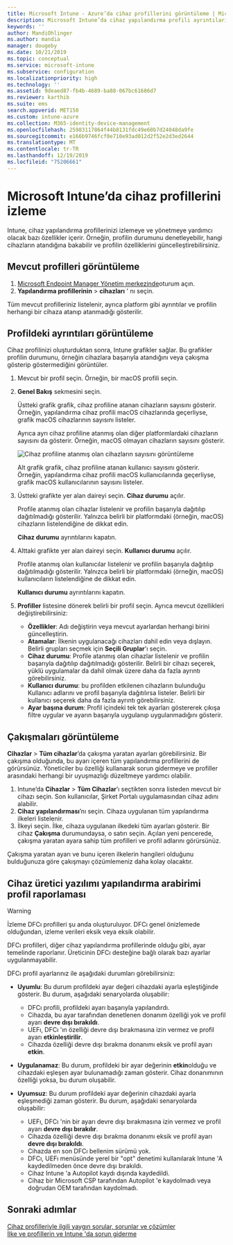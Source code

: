 ```yaml
---
title: Microsoft Intune - Azure’da cihaz profillerini görüntüleme | Microsoft Docs
description: Microsoft Intune’da cihaz yapılandırma profili ayrıntılarını görüntüleyin ve yönetin; ayrıca bir profile atanmış olan cihaz sayısının grafik gösterimine bakın ve hangi cihazların atanmış veya dağıtılmış profilleri olduğunu görün. Çakışan ayarlara sahip profillerde sorun da giderebilirsiniz.
keywords: ''
author: MandiOhlinger
ms.author: mandia
manager: dougeby
ms.date: 10/21/2019
ms.topic: conceptual
ms.service: microsoft-intune
ms.subservice: configuration
ms.localizationpriority: high
ms.technology: ''
ms.assetid: 9deaed87-fb4b-4689-ba88-067bc61686d7
ms.reviewer: karthib
ms.suite: ems
search.appverid: MET150
ms.custom: intune-azure
ms.collection: M365-identity-device-management
ms.openlocfilehash: 25983117864f44b8131fdc49e60b7d24048da9fe
ms.sourcegitcommit: e166b9746fcf0e710e93ad012d2f52e2d3ed2644
ms.translationtype: MT
ms.contentlocale: tr-TR
ms.lasthandoff: 12/19/2019
ms.locfileid: "75206661"
---
```

# <a name="monitor-device-profiles-in-microsoft-intune"></a>Microsoft Intune’da cihaz profillerini izleme



Intune, cihaz yapılandırma profillerinizi izlemeye ve yönetmeye yardımcı olacak bazı özellikler içerir. Örneğin, profilin durumunu denetleyebilir, hangi cihazların atandığına bakabilir ve profilin özelliklerini güncelleştirebilirsiniz.

## <a name="view-existing-profiles"></a>Mevcut profilleri görüntüleme

1. [Microsoft Endpoint Manager Yönetim merkezinde](https://go.microsoft.com/fwlink/?linkid=2109431)oturum açın.
2. **Yapılandırma profillerinin** > **cihazları** ' nı seçin.

Tüm mevcut profilleriniz listelenir, ayrıca platform gibi ayrıntılar ve profilin herhangi bir cihaza atanıp atanmadığı gösterilir.

## <a name="view-details-on-a-profile"></a>Profildeki ayrıntıları görüntüleme

Cihaz profilinizi oluşturduktan sonra, Intune grafikler sağlar. Bu grafikler profilin durumunu, örneğin cihazlara başarıyla atandığını veya çakışma gösterip göstermediğini görüntüler.

1. Mevcut bir profil seçin. Örneğin, bir macOS profili seçin.
2. **Genel Bakış** sekmesini seçin.

    Üstteki grafik grafik, cihaz profiline atanan cihazların sayısını gösterir. Örneğin, yapılandırma cihaz profili macOS cihazlarında geçerliyse, grafik macOS cihazlarının sayısını listeler.

    Ayrıca ayrı cihaz profiline atanmış olan diğer platformlardaki cihazların sayısını da gösterir. Örneğin, macOS olmayan cihazların sayısını gösterir.

    ![Cihaz profiline atanmış olan cihazların sayısını görüntüleme](./media/device-profile-monitor/device-configuration-profile-graphical-chart.png)

    Alt grafik grafik, cihaz profiline atanan kullanıcı sayısını gösterir. Örneğin, yapılandırma cihaz profili macOS kullanıcılarında geçerliyse, grafik macOS kullanıcılarının sayısını listeler.

3. Üstteki grafikte yer alan daireyi seçin. **Cihaz durumu** açılır.

    Profile atanmış olan cihazlar listelenir ve profilin başarıyla dağıtılıp dağıtılmadığı gösterilir. Yalnızca belirli bir platformdaki (örneğin, macOS) cihazların listelendiğine de dikkat edin.

    **Cihaz durumu** ayrıntılarını kapatın.

4. Alttaki grafikte yer alan daireyi seçin. **Kullanıcı durumu** açılır. 

    Profile atanmış olan kullanıcılar listelenir ve profilin başarıyla dağıtılıp dağıtılmadığı gösterilir. Yalnızca belirli bir platformdaki (örneğin, macOS) kullanıcıların listelendiğine de dikkat edin.

    **Kullanıcı durumu** ayrıntılarını kapatın.

5. **Profiller** listesine dönerek belirli bir profil seçin. Ayrıca mevcut özellikleri değiştirebilirsiniz:
    - **Özellikler**: Adı değiştirin veya mevcut ayarlardan herhangi birini güncelleştirin.
    - **Atamalar**: İlkenin uygulanacağı cihazları dahil edin veya dışlayın. Belirli grupları seçmek için **Seçili Gruplar**'ı seçin.
    - **Cihaz durumu**: Profile atanmış olan cihazlar listelenir ve profilin başarıyla dağıtılıp dağıtılmadığı gösterilir. Belirli bir cihazı seçerek, yüklü uygulamalar da dahil olmak üzere daha da fazla ayrıntı görebilirsiniz.
    - **Kullanıcı durumu**: bu profilden etkilenen cihazların bulunduğu Kullanıcı adlarını ve profil başarıyla dağıtılırsa listeler. Belirli bir kullanıcı seçerek daha da fazla ayrıntı görebilirsiniz.
    - **Ayar başına durum**: Profil içindeki tek tek ayarları göstererek çıkışa filtre uygular ve ayarın başarıyla uygulanıp uygulanmadığını gösterir.

## <a name="view-conflicts"></a>Çakışmaları görüntüleme

**Cihazlar** > **Tüm cihazlar**’da çakışma yaratan ayarları görebilirsiniz. Bir çakışma olduğunda, bu ayarı içeren tüm yapılandırma profillerini de görürsünüz. Yöneticiler bu özelliği kullanarak sorun gidermeye ve profiller arasındaki herhangi bir uyuşmazlığı düzeltmeye yardımcı olabilir.

1. Intune’da **Cihazlar** > **Tüm Cihazlar**’ı seçtikten sonra listeden mevcut bir cihazı seçin. Son kullanıcılar, Şirket Portalı uygulamasından cihaz adını alabilir.
2. **Cihaz yapılandırması**’nı seçin. Cihaza uygulanan tüm yapılandırma ilkeleri listelenir.
3. İlkeyi seçin. İlke, cihaza uygulanan ilkedeki tüm ayarları gösterir. Bir cihaz **Çakışma** durumundaysa, o satırı seçin. Açılan yeni pencerede, çakışma yaratan ayara sahip tüm profilleri ve profil adlarını görürsünüz.

Çakışma yaratan ayarı ve bunu içeren ilkelerin hangileri olduğunu bulduğunuza göre çakışmayı çözümlemeniz daha kolay olacaktır. 

## <a name="device-firmware-configuration-interface-profile-reporting"></a>Cihaz üretici yazılımı yapılandırma arabirimi profil raporlaması

> [!WARNING]
> İzleme DFCı profilleri şu anda oluşturuluyor. DFCı genel önizlemede olduğundan, izleme verileri eksik veya eksik olabilir.

DFCı profilleri, diğer cihaz yapılandırma profillerinde olduğu gibi, ayar temelinde raporlanır. Üreticinin DFCı desteğine bağlı olarak bazı ayarlar uygulanmayabilir.

DFCı profil ayarlarınız ile aşağıdaki durumları görebilirsiniz:

- **Uyumlu**: Bu durum profildeki ayar değeri cihazdaki ayarla eşleştiğinde gösterir. Bu durum, aşağıdaki senaryolarda oluşabilir:

  - DFCı profili, profildeki ayarı başarıyla yapılandırdı.
  - Cihazda, bu ayar tarafından denetlenen donanım özelliği yok ve profil ayarı **devre dışı bırakıldı**.
  - UEFı, DFCı 'ın özelliği devre dışı bırakmasına izin vermez ve profil ayarı **etkinleştirilir**.
  - Cihazda özelliği devre dışı bırakma donanımı eksik ve profil ayarı **etkin**.

- **Uygulanamaz**: Bu durum, profildeki bir ayar değerinin **etkin**olduğu ve cihazdaki eşleşen ayar bulunamadığı zaman gösterir. Cihaz donanımının özelliği yoksa, bu durum oluşabilir.

- **Uyumsuz**: Bu durum profildeki ayar değerinin cihazdaki ayarla eşleşmediği zaman gösterir. Bu durum, aşağıdaki senaryolarda oluşabilir:

  - UEFı, DFCı 'nin bir ayarı devre dışı bırakmasına izin vermez ve profil ayarı **devre dışı bırakılır**.
  - Cihazda özelliği devre dışı bırakma donanımı eksik ve profil ayarı **devre dışı bırakıldı**.
  - Cihazda en son DFCı bellenim sürümü yok.
  - DFCı, UEFı menüsünde yerel bir "opt" denetimi kullanılarak Intune 'A kaydedilmeden önce devre dışı bırakıldı.
  - Cihaz Intune 'a Autopilot kaydı dışında kaydedildi.
  - Cihaz bir Microsoft CSP tarafından Autopilot 'e kaydolmadı veya doğrudan OEM tarafından kaydolmadı.

## <a name="next-steps"></a>Sonraki adımlar

[Cihaz profilleriyle ilgili yaygın sorular, sorunlar ve çözümler](device-profile-troubleshoot.md)  
[İlke ve profillerin ve Intune 'da sorun giderme](troubleshoot-policies-in-microsoft-intune.md)
